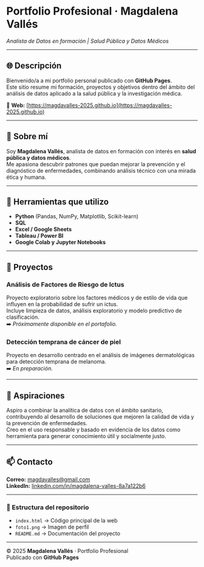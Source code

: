 # Portfolio Profesional · Magdalena Vallés
*Analista de Datos en formación | Salud Pública y Datos Médicos*

---

## 🌐 Descripción
Bienvenido/a a mi portfolio personal publicado con **GitHub Pages**.  
Este sitio resume mi formación, proyectos y objetivos dentro del ámbito del análisis de datos aplicado a la salud pública y la investigación médica.

🔗 **Web:** [https://magdavalles-2025.github.io](https://magdavalles-2025.github.io)

---

## 🧠 Sobre mí
Soy **Magdalena Vallés**, analista de datos en formación con interés en **salud pública y datos médicos**.  
Me apasiona descubrir patrones que puedan mejorar la prevención y el diagnóstico de enfermedades, combinando análisis técnico con una mirada ética y humana.

---

## 💼 Herramientas que utilizo
- **Python** (Pandas, NumPy, Matplotlib, Scikit-learn)  
- **SQL**  
- **Excel / Google Sheets**  
- **Tableau / Power BI**  
- **Google Colab y Jupyter Notebooks**

---

## 🚀 Proyectos

### Análisis de Factores de Riesgo de Ictus
Proyecto exploratorio sobre los factores médicos y de estilo de vida que influyen en la probabilidad de sufrir un ictus.  
Incluye limpieza de datos, análisis exploratorio y modelo predictivo de clasificación.  
➡️ *Próximamente disponible en el portafolio.*

### Detección temprana de cáncer de piel
Proyecto en desarrollo centrado en el análisis de imágenes dermatológicas para detección temprana de melanoma.  
➡️ *En preparación.*

---

## 🎯 Aspiraciones
Aspiro a combinar la analítica de datos con el ámbito sanitario, contribuyendo al desarrollo de soluciones que mejoren la calidad de vida y la prevención de enfermedades.  
Creo en el uso responsable y basado en evidencia de los datos como herramienta para generar conocimiento útil y socialmente justo.

---

## 📫 Contacto
**Correo:** [magdavalles@gmail.com](mailto:magdavalles@gmail.com)  
**LinkedIn:** [linkedin.com/in/magdalena-valles-8a7a122b6](https://www.linkedin.com/in/magdalena-valles-8a7a122b6)

---

### 📁 Estructura del repositorio
- `index.html` → Código principal de la web  
- `foto1.png` → Imagen de perfil  
- `README.md` → Documentación del proyecto  

---

© 2025 **Magdalena Vallés** · Portfolio Profesional  
Publicado con **GitHub Pages**

